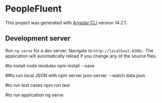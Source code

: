 # PeopleFluent

This project was generated with [Angular CLI](https://github.com/angular/angular-cli) version 14.2.1.

## Development server

Run `ng serve` for a dev server. Navigate to `http://localhost:4200/`. The application will automatically reload if you change any of the source files.

#to install node modules
npm install --save

##to run local JSON with npm server
json-server --watch data.json

#to run test cases
npm run test

#to run application
ng serve
